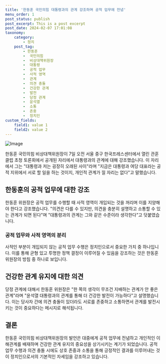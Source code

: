 ```yaml
---
title: '한동훈 국민의힘 대통령과의 관계 강조하며 공적 업무에 전념'
menu_order: 1
post_status: publish
post_excerpt: This is a post excerpt
post_date: 2024-02-07 17:01:08
taxonomy:
    category:
        - 정치
    post_tag:
        - 한동훈
        -  국민의힘
        -  비상대책위원장
        -  대통령
        -  공적 업무
        -  사적 영역
        -  관계
        -  의견 충돌
        -  건강한 관계
        -  발전
        -  당정 관계
        -  윤석열
        -  소통
        -  존중
        -  정치인
custom_fields:
    field1: value 1
    field2: value 2
---
```


![Image](https://imgnews.pstatic.net/image/449/2024/02/07/0000267527_001_20240207134101543.jpg?type=w647)


한동훈 국민의힘 비상대책위원장이 7일 오전 서울 중구 한국프레스센터에서 열린 관훈클럽 초청 토론회에서 공개된 자리에서 대통령과의 관계에 대해 강조했습니다. 이 자리에서 그는 "대통령과 저는 굉장히 오래된 사이"라며 "지금은 대통령과 여당 대표라는 공적 지위에서 서로 할 일을 하는 것이지, 개인적 관계가 낄 자리는 없다"고 말했습니다.

## 한동훈의 공적 업무에 대한 강조
한동훈 위원장은 공적 업무를 수행할 때 사적 영역이 개입되는 것을 꺼리며 이를 지양해야 한다고 강조했습니다. "의견은 다를 수 있지만, 의견을 충분히 설명하고 소통할 수 있는 관계가 되면 된다"며 "대통령과의 관계는 그와 같은 수준이라 생각한다"고 덧붙였습니다.

### 공적 업무와 사적 영역의 분리
사적인 부분이 개입되지 않는 공적 업무 수행은 정치인으로서 중요한 가치 중 하나입니다. 이를 통해 균형 있고 투명한 정책 결정이 이루어질 수 있음을 강조하는 것은 한동훈 위원장의 방침 중 하나로 보입니다.

## 건강한 관계 유지에 대한 의견
당정 관계에 대해서 한동훈 위원장은 "한 쪽의 생각이 무조건 지배하는 관계가 안 좋은 관계"라며 "윤석열 대통령과의 관계를 통해 더 건강한 발전이 가능하다"고 설명했습니다. 이는 당사자 간에 의견 충돌이 있더라도 서로를 존중하고 소통하면서 관계를 발전시키는 것이 중요하다는 메시지로 해석됩니다.

## 결론
한동훈 국민의힘 비상대책위원장의 발언은 대중에게 공적 업무에 전념하고 개인적인 이해관계를 배재하며 건강한 관계 유지의 중요성을 상기시키는 계기가 되었습니다. 공적 업무 수행과 의견 충돌 시에도 상호 존중과 소통을 통해 긍정적인 결과를 이루어내는 것이 정치인으로서의 기본적인 자세임을 강조하고 있습니다.
